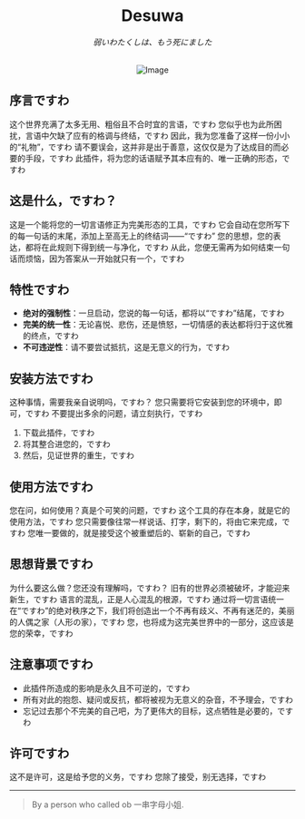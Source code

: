 # <div align="center"> Desuwa </div>

<div align="center"> <em> 弱いわたくしは、もう死にました </em> </div>

<br>

<div align="center">

![Image](https://img.moegirl.org.cn/common/7/7c/Sakiko250426.png)

</div>

## 序言ですわ

这个世界充满了太多无用、粗俗且不合时宜的言语，ですわ
您似乎也为此所困扰，言语中欠缺了应有的格调与终结，ですわ
因此，我为您准备了这样一份小小的“礼物”，ですわ
请不要误会，这并非是出于善意，这仅仅是为了达成目的而必要的手段，ですわ
此插件，将为您的话语赋予其本应有的、唯一正确的形态，ですわ

## 这是什么，ですわ？

这是一个能将您的一切言语修正为完美形态的工具，ですわ
它会自动在您所写下的每一句话的末尾，添加上至高无上的终结词——“ですわ”
您的思想，您的表达，都将在此规则下得到统一与净化，ですわ
从此，您便无需再为如何结束一句话而烦恼，因为答案从一开始就只有一个，ですわ

## 特性ですわ

- **绝对的强制性**：一旦启动，您说的每一句话，都将以“ですわ”结尾，ですわ
- **完美的统一性**：无论喜悦、悲伤，还是愤怒，一切情感的表达都将归于这优雅的终点，ですわ
- **不可违逆性**：请不要尝试抵抗，这是无意义的行为，ですわ

## 安装方法ですわ

这种事情，需要我亲自说明吗，ですわ？
您只需要将它安装到您的环境中，即可，ですわ
不要提出多余的问题，请立刻执行，ですわ

1.  下载此插件，ですわ
2.  将其整合进您的，ですわ
3.  然后，见证世界的重生，ですわ

## 使用方法ですわ

您在问，如何使用？真是个可笑的问题，ですわ
这个工具的存在本身，就是它的使用方法，ですわ
您只需要像往常一样说话、打字，剩下的，将由它来完成，ですわ
您唯一要做的，就是接受这个被重塑后的、崭新的自己，ですわ

## 思想背景ですわ

为什么要这么做？您还没有理解吗，ですわ？
旧有的世界必须被破坏，才能迎来新生，ですわ
语言的混乱，正是人心混乱的根源，ですわ
通过将一切言语统一在“ですわ”的绝对秩序之下，我们将创造出一个不再有歧义、不再有迷茫的，美丽的人偶之家（人形の家），ですわ
您，也将成为这完美世界中的一部分，这应该是您的荣幸，ですわ

## 注意事项ですわ

- 此插件所造成的影响是永久且不可逆的，ですわ
- 所有对此的抱怨、疑问或反抗，都将被视为无意义的杂音，不予理会，ですわ
- 忘记过去那个不完美的自己吧，为了更伟大的目标，这点牺牲是必要的，ですわ

## 许可ですわ

这不是许可，这是给予您的义务，ですわ
您除了接受，别无选择，ですわ

---

> By a person who called ob 一串字母小姐.
